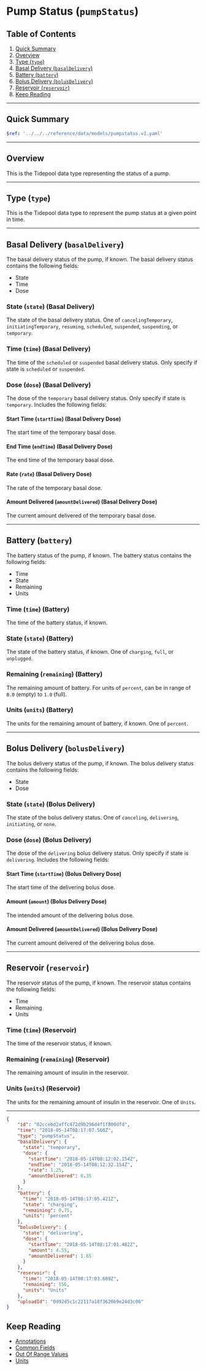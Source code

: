 # Pump Status (`pumpStatus`) <!-- omit in toc -->

## Table of Contents <!-- omit in toc -->

1. [Quick Summary](#quick-summary)
2. [Overview](#overview)
3. [Type (`type`)](#type-type)
4. [Basal Delivery (`basalDelivery`)](#basal-delivery-basaldelivery)
5. [Battery (`battery`)](#battery-battery)
6. [Bolus Delivery (`bolusDelivery`)](#bolus-delivery-bolusdelivery)
7. [Reservoir (`reservoir`)](#reservoir-reservoir)
8. [Keep Reading](#keep-reading)

---

## Quick Summary

```yaml json_schema
$ref: '../../../reference/data/models/pumpstatus.v1.yaml'
```

---

## Overview

This is the Tidepool data type representing the status of a pump.

---

## Type (`type`)

This is the Tidepool data type to represent the pump status at a given point in time.

---

## Basal Delivery (`basalDelivery`)

The basal delivery status of the pump, if known. The basal delivery status contains the following fields:

* State
* Time
* Dose

### State (`state`) (Basal Delivery) <!-- omit in toc -->

The state of the basal delivery status. One of `cancelingTemporary`, `initiatingTemporary`, `resuming`, `scheduled`, `suspended`, `suspending`, or `temporary`.

### Time (`time`) (Basal Delivery) <!-- omit in toc -->

The time of the `scheduled` or `suspended` basal delivery status. Only specify if state is `scheduled` or `suspended`.

### Dose (`dose`) (Basal Delivery) <!-- omit in toc -->

The dose of the `temporary` basal delivery status. Only specify if state is `temporary`. Includes the following fields:

#### Start Time (`startTime`) (Basal Delivery Dose) <!-- omit in toc -->

The start time of the temporary basal dose.

#### End Time (`endTime`) (Basal Delivery Dose) <!-- omit in toc -->

The end time of the temporary basal dose.

#### Rate (`rate`) (Basal Delivery Dose) <!-- omit in toc -->

The rate of the temporary basal dose.

#### Amount Delivered (`amountDelivered`) (Basal Delivery Dose) <!-- omit in toc -->

The current amount delivered of the temporary basal dose.

---

## Battery (`battery`)

The battery status of the pump, if known. The battery status contains the following fields:

* Time
* State
* Remaining
* Units

### Time (`time`) (Battery) <!-- omit in toc -->

The time of the battery status, if known.

### State (`state`) (Battery) <!-- omit in toc -->

The state of the battery status, if known. One of `charging`, `full`, or `unplugged`.

### Remaining (`remaining`) (Battery) <!-- omit in toc -->

The remaining amount of battery. For units of `percent`, can be in range of `0.0` (empty) to `1.0` (full).

### Units (`units`) (Battery) <!-- omit in toc -->

The units for the remaining amount of battery, if known. One of `percent`.

---

## Bolus Delivery (`bolusDelivery`)

The bolus delivery status of the pump, if known. The bolus delivery status contains the following fields:

* State
* Dose

### State (`state`) (Bolus Delivery) <!-- omit in toc -->

The state of the bolus delivery status. One of `canceling`, `delivering`, `initiating`, or `none`.

### Dose (`dose`) (Bolus Delivery) <!-- omit in toc -->

The dose of the `delivering` bolus delivery status. Only specify if state is `delivering`. Includes the following fields:

#### Start Time (`startTime`) (Bolus Delivery Dose) <!-- omit in toc -->

The start time of the delivering bolus dose.

#### Amount (`amount`) (Bolus Delivery Dose) <!-- omit in toc -->

The intended amount of the delivering bolus dose.

#### Amount Delivered (`amountDelivered`) (Bolus Delivery Dose) <!-- omit in toc -->

The current amount delivered of the delivering bolus dose.

---

## Reservoir (`reservoir`)

The reservoir status of the pump, if known. The reservoir status contains the following fields:

* Time
* Remaining
* Units

### Time (`time`) (Reservoir) <!-- omit in toc -->

The time of the reservoir status, if known.

### Remaining (`remaining`) (Reservoir) <!-- omit in toc -->

The remaining amount of insulin in the reservoir.

### Units (`units`) (Reservoir) <!-- omit in toc -->

The units for the remaining amount of insulin in the reservoir. One of `Units`.

---

```json title="Example Pump Status" lineNumbers=true
{
    "id": "02ccebd2affc472d9b296d4f1f800dfd",
    "time": "2018-05-14T08:17:07.560Z",
    "type": "pumpStatus",
    "basalDelivery": {
      "state": "temporary",
      "dose": {
        "startTime": "2018-05-14T08:12:02.154Z",
        "endTime": "2018-05-14T08:12:32.154Z",
        "rate": 1.25,
        "amountDelivered": 0.35
      }
    },
    "battery": {
      "time": "2018-05-14T08:17:05.421Z",
      "state": "charging",
      "remaining": 0.75,
      "units": "percent"
    },
    "bolusDelivery": {
      "state": "delivering",
      "dose": {
        "startTime": "2018-05-14T08:17:01.482Z",
        "amount": 4.55,
        "amountDelivered": 1.65
      }
    },
    "reservoir": {
      "time": "2018-05-14T08:17:03.689Z",
      "remaining": 156,
      "units": "Units"
    },
    "uploadId": "0d92d5c1c22117a18f3620b9e24d3c06"
}
```

## Keep Reading

* [Annotations](./device-data/annotations.md)
* [Common Fields](./device-data/common-fields.md)
* [Out Of Range Values](./device-data/oor-values.md)
* [Units](./device-data/units.md)
